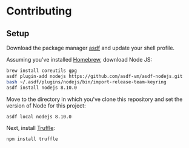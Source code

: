 # Contributing

## Setup

Download the package manager [asdf](https://github.com/asdf-vm/asdf) and update your shell profile.

Assuming you've installed [Homebrew](https://brew.sh/), download Node JS:

``` bash
brew install coreutils gpg
asdf plugin-add nodejs https://github.com/asdf-vm/asdf-nodejs.git
bash ~/.asdf/plugins/nodejs/bin/import-release-team-keyring
asdf install nodejs 8.10.0
```

Move to the directory in which you've clone this repository and set the version of Node for this project:

``` bash
asdf local nodejs 8.10.0
```

Next, install [Truffle](https://truffleframework.com/):

``` bash
npm install truffle
```
